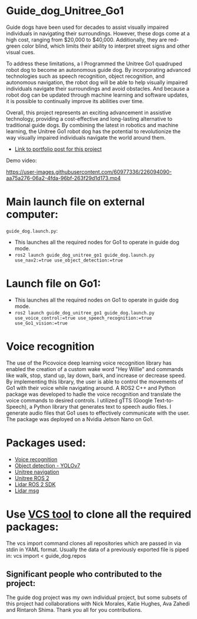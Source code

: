 # Guide_dog_Unitree_Go1
Guide dogs have been used for decades to assist visually impaired individuals in navigating their surroundings. However, these dogs come at a high cost, ranging from $20,000 to $40,000. Additionally, they are red-green color blind, which limits their ability to interpret street signs and other visual cues.

To address these limitations, a I Programmed the Unitree Go1 quadruped robot dog to become an autonomous guide dog. By incorporating advanced technologies such as speech recognition, object recognition, and autonomous navigation, the robot dog will be able to help visually impaired individuals navigate their surroundings and avoid obstacles. And because a robot dog can be updated through machine learning and software updates, it is possible to continually improve its abilities over time.

Overall, this project represents an exciting advancement in assistive technology, providing a cost-effective and long-lasting alternative to traditional guide dogs. By combining the latest in robotics and machine learning, the Unitree Go1 robot dog has the potential to revolutionize the way visually impaired individuals navigate the world around them.

- [Link to portfolio post for this project](https://marnonel6.github.io/projects/1-guidedog-unitreego1)

Demo video:

https://user-images.githubusercontent.com/60977336/226094090-aa75a276-06a2-4fda-96bf-263f29d1d173.mp4


# Main launch file on external computer:
`guide_dog.launch.py`:
* This launches all the required nodes for Go1 to operate in guide dog mode.
* `ros2 launch guide_dog_unitree_go1 guide_dog.launch.py use_nav2:=true use_object_detection:=true`

# Launch file on Go1:
* This launches all the required nodes on Go1 to operate in guide dog mode.
* `ros2 launch guide_dog_unitree_go1 guide_dog.launch.py use_voice_control:=true use_speech_recognition:=true use_Go1_vision:=true`

# Voice recognition
The use of the Picovoice deep learning voice recognition library has enabled the creation of a custom wake word "Hey Willie" and commands like walk, stop, stand up, lay down, bark, and increase or decrease speed. By implementing this library, the user is able to control the movements of Go1 with their voice while navigating around. A ROS2 C++ and Python package was developed to hadle the voice recognition and translate the voice commands to desired controls. I utilized gTTS (Google Text-to-Speech), a Python library that generates text to speech audio files. I generate audio files that Go1 uses to effectively communicate with the user. The package was deployed on a Nvidia Jetson Nano on Go1.

# Packages used:
- [Voice recognition](https://github.com/Marnonel6/Guide_dog_Unitree_Go1/tree/main/listen_talk_ros2)
- [Object detection - YOLOv7](https://github.com/Marnonel6/YOLOv7_ROS2)
- [Unitree navigation](https://github.com/Marnonel6/unitree_nav/tree/guide_dog)
- [Unitree ROS 2](https://github.com/katie-hughes/unitree_ros2/tree/main)
- [Lidar ROS 2 SDK](https://github.com/Marnonel6/rslidar_sdk_ros2)
- [Lidar msg](https://github.com/RoboSense-LiDAR/rslidar_msg)

# Use [VCS tool](https://github.com/dirk-thomas/vcstool) to clone all the required packages:
The vcs import command clones all repositories which are passed in via stdin in YAML format. Usually the data of a previously exported file is piped in:
    vcs import < guide_dog.repos

## Significant people who contributed to the project:
The guide dog project was my own individual project, but some subsets of this project had collaborations with Nick Morales, Katie Hughes, Ava Zahedi and Rintaroh Shima. Thank you all for you contributions.
